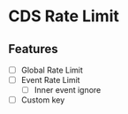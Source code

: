 # CDS Rate Limit

## Features

- [ ] Global Rate Limit
- [ ] Event Rate Limit
  - [ ] Inner event ignore
- [ ] Custom key
